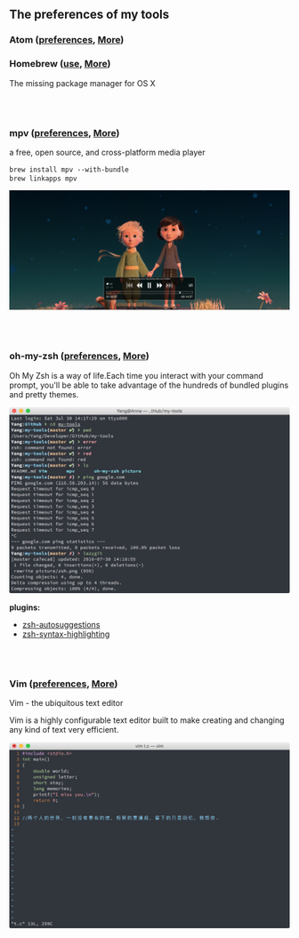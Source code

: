 ## The preferences of my tools


### Atom ([preferences](https://github.com/ykqmain/my-tools/tree/master/brew), [More](http://brew.sh/index_zh-cn.html))


### Homebrew ([use](https://github.com/ykqmain/my-tools/tree/master/brew), [More](http://brew.sh/index_zh-cn.html))


The missing package manager for OS X

<br><br>


### mpv ([preferences](https://github.com/ykqmain/my-tools/tree/master/mpv), [More](https://mpv.io))

a free, open source, and cross-platform media player

```
brew install mpv --with-bundle
brew linkapps mpv
```

![](https://github.com/ykqmain/my-tools/blob/master/picture/TheLittlePrince.png)

<br><br>


### oh-my-zsh ([preferences](https://github.com/ykqmain/my-tools/tree/master/oh-my-zsh), [More](https://github.com/robbyrussell/oh-my-zsh))

Oh My Zsh is a way of life.Each time you interact with your command prompt, you'll be able to take advantage of the hundreds of bundled plugins and pretty themes. 

![](https://github.com/ykqmain/my-tools/blob/master/picture/zsh.png)

**plugins:**
* [zsh-autosuggestions](https://github.com/zsh-users/zsh-autosuggestions)
* [zsh-syntax-highlighting](https://github.com/zsh-users/zsh-syntax-highlighting)

<br><br>


### Vim ([preferences](https://github.com/ykqmain/my-tools/blob/master/Vim/.vimrc), [More](http://www.vim.org))

Vim - the ubiquitous text editor

Vim is a highly configurable text editor built to make creating and changing any kind of text very efficient.

![](https://github.com/ykqmain/my-tools/blob/master/picture/vim.png)

<br><br>
